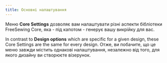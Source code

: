 ```yaml
---
title: Основні налаштування
---
```


Меню **Core Settings** дозволяє вам налаштувати різні аспекти бібліотеки FreeSewing Core, яка - під капотом - генерує вашу викрійку для вас.

In contrast to **Design options** which are specific for a given design, these Core Settings are the same for every design. Отже, ви побачите, що це меню завжди містить однакові налаштування, незалежно від того, для якого дизайну ви створюєте візерунок.

<ReadMore />

<ControlTip />

